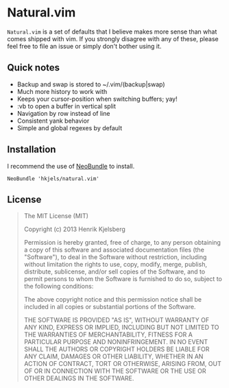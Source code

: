 
# Natural.vim

`Natural.vim` is a set of defaults that I believe makes more sense than
what comes shipped with vim. If you strongly disagree with any of these,
please feel free to file an issue or simply don't bother using it.


## Quick notes

* Backup and swap is stored to ~/.vim/\(backup|swap\)
* Much more history to work with
* Keeps your cursor-position when switching buffers; yay!
* :vb to open a buffer in vertical split
* Navigation by row instead of line
* Consistent yank behavior
* Simple and global regexes by default


## Installation

I recommend the use of [NeoBundle](//github.com/Shougo/neobundle.vim) to
install.

```vim
NeoBundle 'hkjels/natural.vim'
```


## License

> The MIT License (MIT)
>
> Copyright (c) 2013 Henrik Kjelsberg
>
> Permission is hereby granted, free of charge, to any person obtaining a copy of
> this software and associated documentation files (the "Software"), to deal in
> the Software without restriction, including without limitation the rights to
> use, copy, modify, merge, publish, distribute, sublicense, and/or sell copies of
> the Software, and to permit persons to whom the Software is furnished to do so,
> subject to the following conditions:
>
> The above copyright notice and this permission notice shall be included in all
> copies or substantial portions of the Software.
>
> THE SOFTWARE IS PROVIDED "AS IS", WITHOUT WARRANTY OF ANY KIND, EXPRESS OR
> IMPLIED, INCLUDING BUT NOT LIMITED TO THE WARRANTIES OF MERCHANTABILITY, FITNESS
> FOR A PARTICULAR PURPOSE AND NONINFRINGEMENT. IN NO EVENT SHALL THE AUTHORS OR
> COPYRIGHT HOLDERS BE LIABLE FOR ANY CLAIM, DAMAGES OR OTHER LIABILITY, WHETHER
> IN AN ACTION OF CONTRACT, TORT OR OTHERWISE, ARISING FROM, OUT OF OR IN
> CONNECTION WITH THE SOFTWARE OR THE USE OR OTHER DEALINGS IN THE SOFTWARE.

